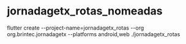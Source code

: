 # jornadagetx_rotas_nomeadas


flutter create --project-name=jornadagetx_rotas --org org.brintec.jornadagetx --platforms android,web ./jornadagetx_rotas